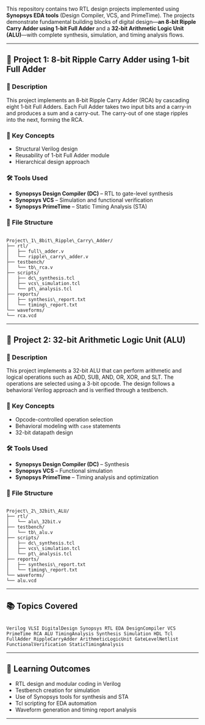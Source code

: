 This repository contains two RTL design projects implemented using **Synopsys EDA tools** (Design Compiler, VCS, and PrimeTime). The projects demonstrate fundamental building blocks of digital design—**an 8-bit Ripple Carry Adder using 1-bit Full Adder** and a **32-bit Arithmetic Logic Unit (ALU)**—with complete synthesis, simulation, and timing analysis flows.

---

## 🔧 Project 1: 8-bit Ripple Carry Adder using 1-bit Full Adder

### 📘 Description
This project implements an 8-bit Ripple Carry Adder (RCA) by cascading eight 1-bit Full Adders. Each Full Adder takes two input bits and a carry-in and produces a sum and a carry-out. The carry-out of one stage ripples into the next, forming the RCA.

### 🧠 Key Concepts
- Structural Verilog design
- Reusability of 1-bit Full Adder module
- Hierarchical design approach

### 🛠 Tools Used
- **Synopsys Design Compiler (DC)** – RTL to gate-level synthesis  
- **Synopsys VCS** – Simulation and functional verification  
- **Synopsys PrimeTime** – Static Timing Analysis (STA)

### 📁 File Structure
```

Project\_1\_8bit\_Ripple\_Carry\_Adder/
├── rtl/
│   ├── full\_adder.v
│   └── ripple\_carry\_adder.v
├── testbench/
│   └── tb\_rca.v
├── scripts/
│   ├── dc\_synthesis.tcl
│   ├── vcs\_simulation.tcl
│   └── pt\_analysis.tcl
├── reports/
│   ├── synthesis\_report.txt
│   └── timing\_report.txt
└── waveforms/
└── rca.vcd

```

---

## 🔧 Project 2: 32-bit Arithmetic Logic Unit (ALU)

### 📘 Description
This project implements a 32-bit ALU that can perform arithmetic and logical operations such as ADD, SUB, AND, OR, XOR, and SLT. The operations are selected using a 3-bit opcode. The design follows a behavioral Verilog approach and is verified through a testbench.

### 🧠 Key Concepts
- Opcode-controlled operation selection
- Behavioral modeling with `case` statements
- 32-bit datapath design

### 🛠 Tools Used
- **Synopsys Design Compiler (DC)** – Synthesis  
- **Synopsys VCS** – Functional simulation  
- **Synopsys PrimeTime** – Timing analysis and optimization

### 📁 File Structure
```

Project\_2\_32bit\_ALU/
├── rtl/
│   └── alu\_32bit.v
├── testbench/
│   └── tb\_alu.v
├── scripts/
│   ├── dc\_synthesis.tcl
│   ├── vcs\_simulation.tcl
│   └── pt\_analysis.tcl
├── reports/
│   ├── synthesis\_report.txt
│   └── timing\_report.txt
└── waveforms/
└── alu.vcd

```

---

## 📚 Topics Covered

```

Verilog VLSI DigitalDesign Synopsys RTL EDA DesignCompiler VCS PrimeTime RCA ALU TimingAnalysis Synthesis Simulation HDL Tcl FullAdder RippleCarryAdder ArithmeticLogicUnit GateLevelNetlist FunctionalVerification StaticTimingAnalysis

```

---

## 🎯 Learning Outcomes
- RTL design and modular coding in Verilog
- Testbench creation for simulation
- Use of Synopsys tools for synthesis and STA
- Tcl scripting for EDA automation
- Waveform generation and timing report analysis

---


